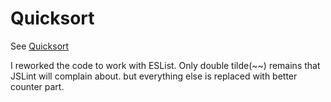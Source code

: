 Quicksort
===============

See [Quicksort](http://bl.ocks.org/mbostock/1582075)

I reworked the code to work with ESList. Only double tilde(~~) remains that JSLint will complain about.
but everything else is replaced with better counter part.